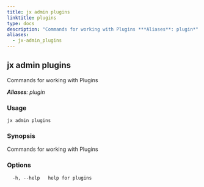 ```yaml
---
title: jx admin plugins
linktitle: plugins
type: docs
description: "Commands for working with Plugins ***Aliases**: plugin*"
aliases:
  - jx-admin_plugins
---
```


## jx admin plugins

Commands for working with Plugins

***Aliases**: plugin*

### Usage

```
jx admin plugins
```

### Synopsis

Commands for working with Plugins

### Options

```
  -h, --help   help for plugins
```

